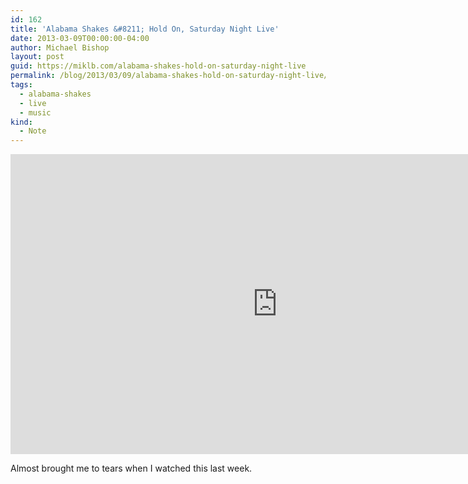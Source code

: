 ```yaml
---
id: 162
title: 'Alabama Shakes &#8211; Hold On, Saturday Night Live'
date: 2013-03-09T00:00:00-04:00
author: Michael Bishop
layout: post
guid: https://miklb.com/alabama-shakes-hold-on-saturday-night-live
permalink: /blog/2013/03/09/alabama-shakes-hold-on-saturday-night-live/
tags:
  - alabama-shakes
  - live
  - music
kind:
  - Note
---
```

<iframe width="853" height="480" src="http://www.youtube.com/embed/4JI-ZcvoYPI?rel=0" frameborder="0" allowfullscreen=""></iframe>

<p>Almost brought me to tears when I watched this last week.</p>